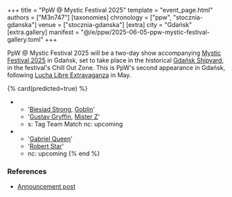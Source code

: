 +++
title = "PpW @ Mystic Festival 2025"
template = "event_page.html"
authors = ["M3n747"]
[taxonomies]
chronology = ["ppw", "stocznia-gdanska"]
venue = ["stocznia-gdanska"]
[extra]
city = "Gdańsk"
[extra.gallery]
manifest = "@/e/ppw/2025-06-05-ppw-mystic-festival-gallery.toml"
+++

PpW @ Mystic Festival 2025 will be a two-day show accompanying [Mystic Festival 2025][mystic] in Gdańsk, set to take place in the historical [Gdańsk Shipyard](@/v/stocznia-gdanska.md), in the festival's Chill Out Zone. This is PpW's second appearance in Gdańsk, following [Lucha Libre Extravaganza](@/e/ppw/2025-05-16-ppw-lucha-libre-extravaganza.md) in May.

{% card(predicted=true) %}
- - '[Biesiad Strong](@/w/biesiad.md), [Goblin](@/w/goblin.md)'
  - '[Gustav Gryffin](@/w/gustav-gryffin.md), [Mister Z](@/w/mister-z.md)'
  - s: Tag Team Match
    nc: upcoming
- - '[Gabriel Queen](@/w/gabriel-queen.md)'
  - '[Robert Star](@/w/robert-star.md)'
  - nc: upcoming
{% end %}

### References

* [Announcement post](https://www.facebook.com/photo/?fbid=1246774540140902&set=a.734451078039920)

[mystic]: https://www.mysticfestival.pl/
